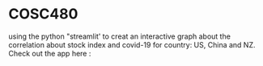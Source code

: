 # COSC480
using the python "streamlit' to creat an interactive graph about the correlation about stock index and covid-19 for country: US, China and NZ. 
Check out the app here : 
